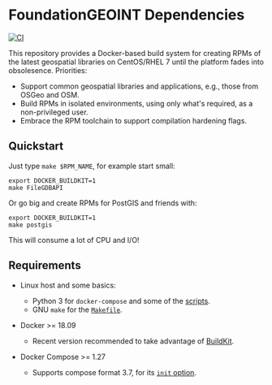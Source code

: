 # FoundationGEOINT Dependencies

[![CI](https://github.com/radiant-maxar/geoint-deps/actions/workflows/ci.yml/badge.svg)](https://github.com/radiant-maxar/geoint-deps/actions/workflows/ci.yml)

This repository provides a Docker-based build system for creating
RPMs of the latest geospatial libraries on CentOS/RHEL 7 until the
platform fades into obsolesence.  Priorities:

* Support common geospatial libraries and applications, e.g., those from OSGeo and OSM.
* Build RPMs in isolated environments, using only what's required, as a non-privileged user.
* Embrace the RPM toolchain to support compilation hardening flags.

## Quickstart

Just type `make $RPM_NAME`, for example start small:

```
export DOCKER_BUILDKIT=1
make FileGDBAPI
```

Or go big and create RPMs for PostGIS and friends with:

```
export DOCKER_BUILDKIT=1
make postgis
```

This will consume a lot of CPU and I/O!

## Requirements

* Linux host and some basics:
  * Python 3 for `docker-compose` and some of the [scripts](./scripts/).
  * GNU `make` for the [`Makefile`](./Makefile).

* Docker >= 18.09
  * Recent version recommended to take advantage of [BuildKit](https://docs.docker.com/develop/develop-images/build_enhancements/).

* Docker Compose >= 1.27
  * Supports compose format 3.7, for its [`init` option](https://docs.docker.com/compose/compose-file/compose-file-v3/#init).
